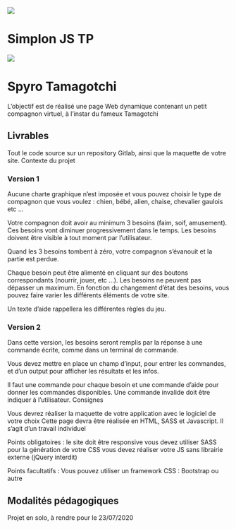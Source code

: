 ![](https://i.imgur.com/XFvRaaO.png)
# Simplon JS TP
![](https://i.imgur.com/WjDAECn.jpg)

# Spyro Tamagotchi
L’objectif est de réalisé une page Web dynamique contenant un petit compagnon virtuel, à l’instar du fameux Tamagotchi

## Livrables
Tout le code source sur un repository Gitlab, ainsi que la maquette de votre site.
Contexte du projet

### Version 1
Aucune charte graphique n’est imposée et vous pouvez choisir le type de compagnon que vous voulez : chien, bébé, alien, chaise, chevalier gaulois etc …

Votre compagnon doit avoir au minimum 3 besoins (faim, soif, amusement). Ces besoins vont diminuer progressivement dans le temps. Les besoins doivent être visible à tout moment par l’utilisateur.

Quand les 3 besoins tombent à zéro, votre compagnon s’évanouit et la partie est perdue.

Chaque besoin peut être alimenté en cliquant sur des boutons correspondants (nourrir, jouer, etc …). Les besoins ne peuvent pas dépasser un maximum. En fonction du changement d’état des besoins, vous pouvez faire varier les différents éléments de votre site.

Un texte d’aide rappellera les différentes règles du jeu.

### Version 2
Dans cette version, les besoins seront remplis par la réponse à une commande écrite, comme dans un terminal de commande.

Vous devez mettre en place un champ d’input, pour entrer les commandes, et d’un output pour afficher les résultats et les infos.

Il faut une commande pour chaque besoin et une commande d’aide pour donner les commandes disponibles. Une commande invalide doit être indiquer à l’utilisateur.
Consignes

Vous devrez réaliser la maquette de votre application avec le logiciel de votre choix Cette page devra être réalisée en HTML, SASS et Javascript. Il s’agit d’un travail individuel

Points obligatoires : le site doit être responsive vous devez utiliser SASS pour la génération de votre CSS vous devez réaliser votre JS sans librairie externe (jQuery interdit)

Points facultatifs : Vous pouvez utiliser un framework CSS : Bootstrap ou autre

## Modalités pédagogiques
Projet en solo, à rendre pour le 23/07/2020
